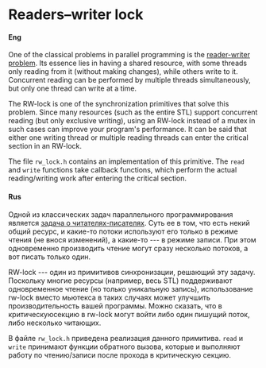 # Readers–writer lock

#### Eng

One of the classical problems in parallel programming is the [reader-writer problem](https://en.wikipedia.org/wiki/Readers%E2%80%93writers_problem). Its essence lies in having a shared resource, with some threads only reading from it (without making changes), while others write to it. Concurrent reading can be performed by multiple threads simultaneously, but only one thread can write at a time.

The RW-lock is one of the synchronization primitives that solve this problem. Since many resources (such as the entire STL) support concurrent reading (but only exclusive writing), using an RW-lock instead of a mutex in such cases can improve your program's performance. It can be said that either one writing thread or multiple reading threads can enter the critical section in an RW-lock.

The file `rw_lock.h` contains an implementation of this primitive. The `read` and `write` functions take callback functions, which perform the actual reading/writing work after entering the critical section.

#### Rus

Одной из классических задач параллельного программирования является [задача о читателях-писателях](https://en.wikipedia.org/wiki/Readers%E2%80%93writers_problem).
Суть ее в том, что есть некий общий ресурс, и какие-то потоки используют его только в режиме чтения (не внося изменений), а какие-то --- в режиме записи.
При этом одновременно производить чтение могут сразу несколько потоков, а вот писать только один.

RW-lock --- один из примитивов синхронизации, решающий эту задачу. Поскольку многие ресурсы (например, весь STL) поддерживают одновременное чтение (но только уникальную запись), использование rw-lock вместо мьютекса в таких случаях может улучшить производительность вашей программы. Можно сказать, что в критическуюсекцию в rw-lock могут войти либо один пишущий поток, либо несколько читающих.

В файле `rw_lock.h` приведена реализация данного примитива. `read` и `write` принимают функции обратного вызова, которые и выполняют работу по чтению/записи после прохода в критическую секцию.